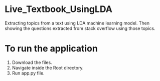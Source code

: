 # Live_Textbook_UsingLDA
Extracting topics from a text using LDA machine learning model. Then showing the questions extracted from stack overflow using those topics.

# To run the application

1) Download the files.
2) Navigate inside the Root directory.
3) Run app.py file.
